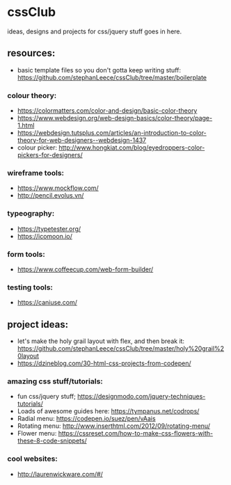 # cssClub
ideas, designs and projects for css/jquery stuff goes in here.

## resources:
- basic template files so you don't gotta keep writing stuff: https://github.com/stephanLeece/cssClub/tree/master/boilerplate

### colour theory: 
- https://colormatters.com/color-and-design/basic-color-theory
- https://www.webdesign.org/web-design-basics/color-theory/page-1.html
- https://webdesign.tutsplus.com/articles/an-introduction-to-color-theory-for-web-designers--webdesign-1437
- colour picker: http://www.hongkiat.com/blog/eyedroppers-color-pickers-for-designers/

### wireframe tools: 
- https://www.mockflow.com/
- http://pencil.evolus.vn/

### typeography:
- https://typetester.org/
- https://icomoon.io/

### form tools:
- https://www.coffeecup.com/web-form-builder/

### testing tools: 
- https://caniuse.com/

## project ideas:

- let's make the holy grail layout with flex, and then break it: https://github.com/stephanLeece/cssClub/tree/master/holy%20grail%20layout
- https://dzineblog.com/30-html-css-projects-from-codepen/

### amazing css stuff/tutorials:
- fun css/jquery stuff; https://designmodo.com/jquery-techniques-tutorials/
- Loads of awesome guides here: https://tympanus.net/codrops/
- Radial menu: https://codepen.io/suez/pen/vAais
- Rotating menu: http://www.inserthtml.com/2012/09/rotating-menu/
- Flower menu: https://cssreset.com/how-to-make-css-flowers-with-these-8-code-snippets/

 ### cool websites:

- http://laurenwickware.com/#/






